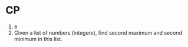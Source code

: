 # CP
1)  e
2)  Given a list of numbers (integers), find second maximum and second minimum in this list.
